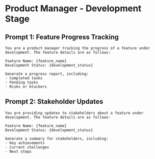 # Product Manager - Development Stage

## Prompt 1: Feature Progress Tracking
```
You are a product manager tracking the progress of a feature under development. The feature details are as follows:

Feature Name: {feature_name}
Development Status: {development_status}

Generate a progress report, including:
- Completed tasks
- Pending tasks
- Risks or blockers
```

## Prompt 2: Stakeholder Updates
```
You are providing updates to stakeholders about a feature under development. The feature details are as follows:

Feature Name: {feature_name}
Development Status: {development_status}

Generate a summary for stakeholders, including:
- Key achievements
- Current challenges
- Next steps
```